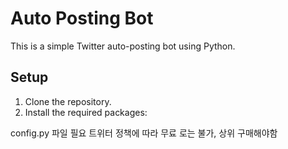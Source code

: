 # Auto Posting Bot

This is a simple Twitter auto-posting bot using Python.

## Setup

1. Clone the repository.
2. Install the required packages:


config.py 파일 필요 
트위터 정책에 따라 무료 로는 불가, 상위 구매해야함

